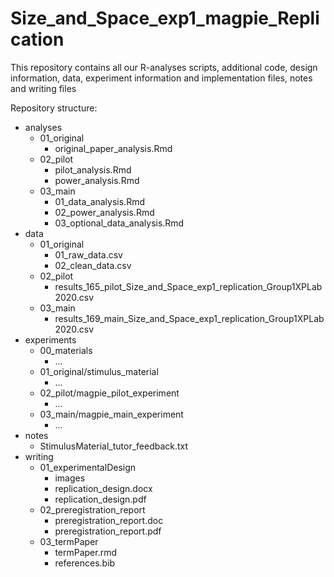 # Size_and_Space_exp1_magpie_Replication
This repository contains all our R-analyses scripts, additional code, design information, data, experiment information and implementation files, notes and writing files

Repository structure:

- analyses
  - 01_original
    - original_paper_analysis.Rmd
  - 02_pilot
    - pilot_analysis.Rmd
    - power_analysis.Rmd
  - 03_main
    - 01_data_analysis.Rmd
    - 02_power_analysis.Rmd
    - 03_optional_data_analysis.Rmd
- data
  - 01_original
    - 01_raw_data.csv
    - 02_clean_data.csv
  - 02_pilot
    - results_165_pilot_Size_and_Space_exp1_replication_Group1XPLab2020.csv
  - 03_main
    - results_169_main_Size_and_Space_exp1_replication_Group1XPLab2020.csv
- experiments
  - 00_materials
    - ...
  - 01_original/stimulus_material
    - ...
  - 02_pilot/magpie_pilot_experiment
    - ...
  - 03_main/magpie_main_experiment
    - ...
- notes
  - StimulusMaterial_tutor_feedback.txt
- writing
  - 01_experimentalDesign
    - images
    - replication_design.docx
    - replication_design.pdf
  - 02_preregistration_report
    - preregistration_report.doc
    - preregistration_report.pdf
  - 03_termPaper
    - termPaper.rmd
    - references.bib
